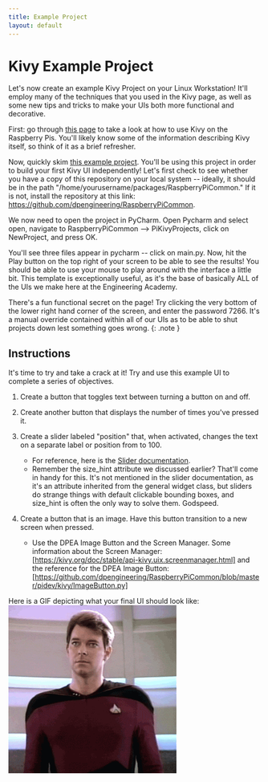 ```yaml
---
title: Example Project
layout: default
---
```

# Kivy Example Project
Let's now create an example Kivy Project on your Linux Workstation! It'll employ many of the techniques that you used in the Kivy page, as well as some new tips and tricks to make your UIs both more functional and decorative.  

First: go through [this page] to take a look at how to use Kivy on the Raspberry Pis. You'll likely know some of the information describing Kivy itself, so think of it as a brief refresher. 

Now, quickly skim [this example project]. You'll be using this project in order to build your first Kivy UI independently! Let's first check to see whether you have a copy of this repository on your local system -- ideally, it should be in the path "/home/yourusername/packages/RaspberryPiCommon." If it is not, install the repository at this link: https://github.com/dpengineering/RaspberryPiCommon. 

We now need to open the project in PyCharm. Open Pycharm and select open, navigate to RaspberryPiCommon --> PiKivyProjects, click on NewProject, and press OK. 

You'll see three files appear in pycharm -- click on main.py. Now, hit the Play button on the top right of your screen to be able to see the results! You should be able to use your mouse to play around with the interface a little bit. This template is exceptionally useful, as it's the base of basically ALL of the UIs we make here at the Engineering Academy.  

There's a fun functional secret on the page! Try clicking the very bottom of the lower right hand corner of the screen, and enter the password 7266. It's a manual override contained within all of our UIs as to be able to shut projects down lest something goes wrong. 
{: .note }

## Instructions

It's time to try and take a crack at it! Try and use this example UI to complete a series of objectives.

1. Create a button that toggles text between turning a button on and off. 

2. Create another button that displays the number of times you've pressed it. 

3. Create a slider labeled "position" that, when activated, changes the text on a separate label or position from  to 100. 
    - For reference, here is the [Slider documentation].
    - Remember the size_hint attribute we discussed earlier? That'll come in handy for this. It's not mentioned in the slider documentation, as it's an attribute inherited from the general widget class, but sliders do strange things with default clickable bounding boxes, and size_hint is often the only way to solve them. Godspeed.
4. Create a button that is an image. Have this button transition to a new screen when pressed.
    - Use the DPEA Image Button and the Screen Manager. Some information about the Screen Manager: [https://kivy.org/doc/stable/api-kivy.uix.screenmanager.html] and the reference for the DPEA Image Button: [https://github.com/dpengineering/RaspberryPiCommon/blob/master/pidev/kivy/ImageButton.py] 


Here is a GIF depicting what your final UI should look like: 
![yay](/assets/Animation/test.gif)






[this page]: https://github.com/dpengineering/RaspberryPiCommon/tree/master/PiKivyProjects

[this example project]: https://github.com/dpengineering/RaspberryPiCommon/tree/master/PiKivyProjects/NewProject

[Slider documentation]: https://kivy.org/doc/stable/api-kivy.uix.slider.html

[https://kivy.org/doc/stable/api-kivy.uix.screenmanager.html]: https://kivy.org/doc/stable/api-kivy.uix.screenmanager.html

[https://github.com/dpengineering/RaspberryPiCommon/blob/master/pidev/kivy/ImageButton.py]: https://github.com/dpengineering/RaspberryPiCommon/blob/master/pidev/kivy/ImageButton.py 